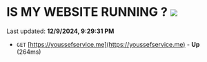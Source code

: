 # IS MY WEBSITE RUNNING ? [![](https://img.shields.io/static/v1?label=Sponsor&message=%E2%9D%A4&logo=GitHub&color=%23fe8e86)](https://github.com/sponsors/Youssef-Lehmam)

Last updated: **12/9/2024, 9:29:31 PM**

- `GET` [https://youssefservice.me](https://youssefservice.me) - **Up** (264ms)
